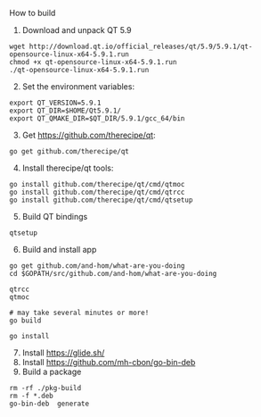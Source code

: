 How to build

1. Download and unpack QT 5.9
```
wget http://download.qt.io/official_releases/qt/5.9/5.9.1/qt-opensource-linux-x64-5.9.1.run
chmod +x qt-opensource-linux-x64-5.9.1.run
./qt-opensource-linux-x64-5.9.1.run
```
2. Set the environment variables:
```
export QT_VERSION=5.9.1
export QT_DIR=$HOME/Qt5.9.1/
export QT_QMAKE_DIR=$QT_DIR/5.9.1/gcc_64/bin
```
3. Get https://github.com/therecipe/qt:
```
go get github.com/therecipe/qt
```
4. Install therecipe/qt tools:
```
go install github.com/therecipe/qt/cmd/qtmoc
go install github.com/therecipe/qt/cmd/qtrcc
go install github.com/therecipe/qt/cmd/qtsetup
```
5. Build QT bindings
```
qtsetup
```
6. Build and install app
```
go get github.com/and-hom/what-are-you-doing
cd $GOPATH/src/github.com/and-hom/what-are-you-doing

qtrcc
qtmoc

# may take several minutes or more!
go build

go install
```
7. Install https://glide.sh/
8. Install https://github.com/mh-cbon/go-bin-deb
9. Build a package
```
rm -rf ./pkg-build
rm -f *.deb
go-bin-deb  generate

```
